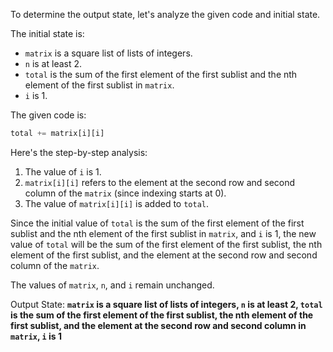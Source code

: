 To determine the output state, let's analyze the given code and initial state.

The initial state is:
- `matrix` is a square list of lists of integers.
- `n` is at least 2.
- `total` is the sum of the first element of the first sublist and the nth element of the first sublist in `matrix`.
- `i` is 1.

The given code is:
```python
total += matrix[i][i]
```

Here's the step-by-step analysis:

1. The value of `i` is 1.
2. `matrix[i][i]` refers to the element at the second row and second column of the `matrix` (since indexing starts at 0).
3. The value of `matrix[i][i]` is added to `total`.

Since the initial value of `total` is the sum of the first element of the first sublist and the nth element of the first sublist in `matrix`, and `i` is 1, the new value of `total` will be the sum of the first element of the first sublist, the nth element of the first sublist, and the element at the second row and second column of the `matrix`.

The values of `matrix`, `n`, and `i` remain unchanged.

Output State: **`matrix` is a square list of lists of integers, `n` is at least 2, `total` is the sum of the first element of the first sublist, the nth element of the first sublist, and the element at the second row and second column in `matrix`, `i` is 1**